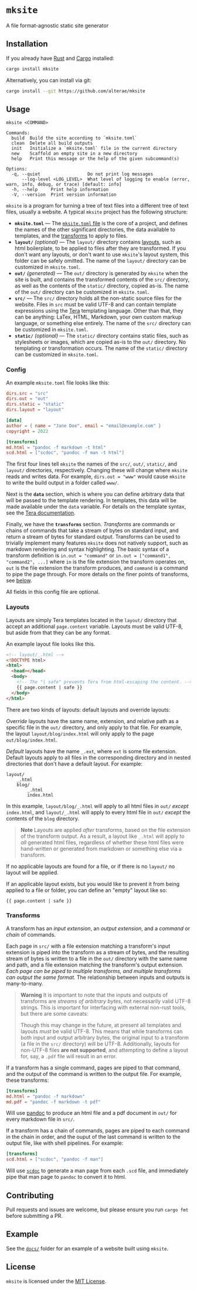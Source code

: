 # `mksite`

A file format-agnostic static site generator

## Installation

If you already have [Rust](https://www.rust-lang.org) and [Cargo](https://doc.rust-lang.org/cargo/) installed:

```sh
cargo install mksite
```

Alternatively, you can install via git:

```sh
cargo install --git https://github.com/alterae/mksite
```

## Usage

```help
mksite <COMMAND>

Commands:
  build  Build the site according to `mksite.toml`
  clean  Delete all build outputs
  init   Initialize a `mksite.toml` file in the current directory
  new    Scaffold an empty site in a new directory
  help   Print this message or the help of the given subcommand(s)

Options:
  -q, --quiet                  Do not print log messages
      --log-level <LOG_LEVEL>  What level of logging to enable (error, warn, info, debug, or trace) [default: info]
  -h, --help     Print help information
  -V, --version  Print version information
```

`mksite` is a program for turning a tree of text files into a different tree of text files, usually a website. A typical `mksite` project has the following structure:

- **`mksite.toml`** — The [`mksite.toml` file](#config) is the core of a project, and defines the names of the other significant directories, the data available to templates, and the [transforms](#transforms) to apply to files.
- **`layout/`** _(optional)_ — The `layout/` directory contains [layouts](#layouts), such as html boilerplate, to be applied to files after they are transformed. If you don't want any layouts, or don't want to use `mksite`'s layout system, this folder can be safely omitted. The name of the `layout/` directory can be customized in `mksite.toml`.
- **`out/`** _(generated)_ — The `out/` directory is generated by `mksite` when the site is built, and contains the transformed contents of the `src/` directory, as well as the contents of the `static/` directory, copied as-is. The name of the `out/` directory can be customized in `mksite.toml`.
- **`src/`** — The `src/` directory holds all the non-static source files for the website. Files in `src` must be valid UTF-8 and can contain template expressions using the [Tera](https://tera.netlify.app) templating language. Other than that, they can be anything: LaTex, HTML, Markdown, your own custom markup language, or something else entirely. The name of the `src/` directory can be customized in `mksite.toml`.
- **`static/`** _(optional)_ — The `static/` directory contains static files, such as stylesheets or images, which are copied as-is to the `out/` directory. No templating or transformation occurs. The name of the `static/` directory can be customized in `mksite.toml`.

### Config

An example `mksite.toml` file looks like this:

```toml
dirs.src = "src"
dirs.out = "out"
dirs.static = "static"
dirs.layout = "layout"

[data]
author = { name = "Jane Doe", email = "email@example.com" }
copyright = 2022

[transforms]
md.html = "pandoc -f markdown -t html"
scd.html = ["scdoc", "pandoc -f man -t html"]
```

The first four lines tell `mksite` the names of the `src/`, `out/`, `static/`, and `layout/` directories, respectively. Changing these will change where `mksite` reads and writes data. For example, `dirs.out = "www"` would cause `mksite` to write the build output in a folder called `www/`.

Next is the **`data`** section, which is where you can define arbitrary data that will be passed to the template rendering. In templates, this data will be made available under the `data` variable. For details on the template syntax, see the [Tera documentation](https://tera.netlify.app/docs/).

Finally, we have the **`transforms`** section. _Transforms_ are commands or chains of commands that take a stream of bytes on standard input, and return a stream of bytes for standard output. Transforms can be used to trivially implement many features `mksite` does not natively support, such as markdown rendering and syntax highlighting. The basic syntax of a transform definition is `in.out = "command"` or `in.out = ["command1", "command2", ...]` where `in` is the file extension the transform operates on, `out` is the file extension the transform produces, and `command` is a command to pipe the page through. For more details on the finer points of transforms, see [below](#transforms).

All fields in this config file are optional.

### Layouts

Layouts are simply Tera templates located in the `layout/` directory that accept an additional `page.content` variable. Layouts must be valid UTF-8, but aside from that they can be any format.

An example layout file looks like this.

```html
<!-- layout/_.html -->
<!DOCTYPE html>
<html>
  <head></head>
  <body>
    <!-- The "| safe" prevents Tera from html-escaping the content. -->
    {{ page.content | safe }}
  </body>
</html>
```

There are two kinds of layouts: default layouts and override layouts:

_Override_ layouts have the same name, extension, and relative path as a specific file in the `out/` directory, and only apply to that file. For example, the layout `layout/blog/index.html` will only apply to the page `out/blog/index.html`.

_Default_ layouts have the name `_.ext`, where `ext` is some file extension. Default layouts apply to all files in the corresponding directory and in nested directories that don't have a default layout. For example:

```
layout/
    _.html
    blog/
        _.html
        index.html
```

In this example, `layout/blog/_.html` will apply to all html files in `out/` _except_ `index.html`, and `layout/_.html` will apply to every html file in `out/` _except_ the contents of the `blog` directory.

> **Note**
> Layouts are applied _after_ transforms, based on the file extension of the transform output. As a result, a layout like `_.html` will apply to _all_ generated html files, regardless of whether these html files were hand-written or generated from markdown or something else via a transform.

If no applicable layouts are found for a file, or if there is no `layout/` no layout will be applied.

If an applicable layout exists, but you would like to prevent it from being applied to a file or folder, you can define an "empty" layout like so:

```
{{ page.content | safe }}
```

### Transforms

A transform has an _input extension_, an _output extension_, and a _command_ or _chain_ of commands.

Each page in `src/` with a file extension matching a transform's input extension is piped into the transform as a stream of bytes, and the resulting stream of bytes is written to a file in the `out/` directory with the same name and path, and a file extension matching the transform's output extension. _Each page can be piped to multiple transforms, and multiple transforms can output the same format._ The relationship between inputs and outputs is many-to-many.

> **Warning**
> It is important to note that the inputs and outputs of transforms are _streams of arbitrary bytes_, not necessarily valid UTF-8 strings. This is important for interfacing with external non-rust tools, but there are some caveats:
>
> Though this may change in the future, at present all templates and layouts _must_ be valid UTF-8. This means that while transforms can both input and output arbitrary bytes, the original input to a transform (a file in the `src/` directory) will be UTF-8. Additionally, layouts for non-UTF-8 files **are not supported**, and attempting to define a layout for, say, a `.pdf` file will result in an error.

If a transform has a single command, pages are piped to that command, and the output of the command is written to the output file. For example, these transforms:

```toml
[transforms]
md.html = "pandoc -f markdown"
md.pdf = "pandoc -f markdown -t pdf"
```

Will use [pandoc](https://pandoc.org) to produce an html file and a pdf document in `out/` for every markdown file in `src/`.

If a transform has a chain of commands, pages are piped to each command in the chain in order, and the ouput of the last command is written to the output file, like with shell pipelines. For example:

```toml
[transforms]
scd.html = ["scdoc", "pandoc -f man"]
```

Will use [`scdoc`](https://git.sr.ht/~sircmpwn/scdoc) to generate a man page from each `.scd` file, and immediately pipe that man page to `pandoc` to convert it to html.

## Contributing

Pull requests and issues are welcome, but please ensure you run `cargo fmt` before submitting a PR.

## Example

See the [`docs/`](./docs/) folder for an example of a website built using `mksite`.

## License

`mksite` is licensed under the [MIT License](./LICENSE).
